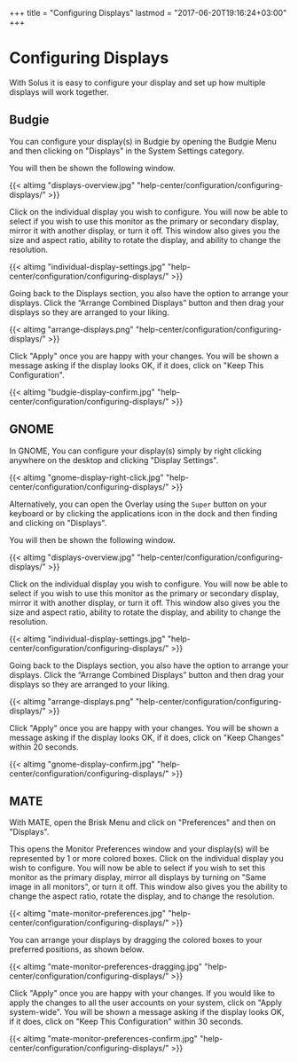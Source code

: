 +++
title = "Configuring Displays"
lastmod = "2017-06-20T19:16:24+03:00"
+++
# Configuring Displays

With Solus it is easy to configure your display and set up how multiple displays will work together.

## Budgie

You can configure your display(s) in Budgie by opening the Budgie Menu and then clicking on "Displays" in the System Settings category.

You will then be shown the following window.

{{< altimg "displays-overview.jpg" "help-center/configuration/configuring-displays/" >}}

Click on the individual display you wish to configure.  You will now be able to select if you wish to use this monitor as the primary or secondary display, mirror it with another display, or turn it off.  This window also gives you the size and aspect ratio, ability to rotate the display, and ability to change the resolution.

{{< altimg "individual-display-settings.jpg" "help-center/configuration/configuring-displays/" >}}

Going back to the Displays section, you also have the option to arrange your displays. Click the “Arrange Combined Displays” button and then drag your displays so they are arranged to your liking.

{{< altimg "arrange-displays.png" "help-center/configuration/configuring-displays/" >}}

Click "Apply" once you are happy with your changes.  You will be shown a message asking if the display looks OK, if it does, click on "Keep This Configuration".

{{< altimg "budgie-display-confirm.jpg" "help-center/configuration/configuring-displays/" >}}

## GNOME

In GNOME, You can configure your display(s) simply by right clicking anywhere on the desktop and clicking "Display Settings".  

{{< altimg "gnome-display-right-click.jpg" "help-center/configuration/configuring-displays/" >}}

Alternatively, you can open the Overlay using the `Super` button on your keyboard or by clicking the applications icon in the dock and then finding and clicking on "Displays".

You will then be shown the following window.

{{< altimg "displays-overview.jpg" "help-center/configuration/configuring-displays/" >}}

Click on the individual display you wish to configure.  You will now be able to select if you wish to use this monitor as the primary or secondary display, mirror it with another display, or turn it off.  This window also gives you the size and aspect ratio, ability to rotate the display, and ability to change the resolution.

{{< altimg "individual-display-settings.jpg" "help-center/configuration/configuring-displays/" >}}

Going back to the Displays section, you also have the option to arrange your displays. Click the “Arrange Combined Displays” button and then drag your displays so they are arranged to your liking.

{{< altimg "arrange-displays.png" "help-center/configuration/configuring-displays/" >}}

Click "Apply" once you are happy with your changes.  You will be shown a message asking if the display looks OK, if it does, click on "Keep Changes" within 20 seconds.

{{< altimg "gnome-display-confirm.jpg" "help-center/configuration/configuring-displays/" >}}

## MATE

With MATE, open the Brisk Menu and click on "Preferences" and then on "Displays".

This opens the Monitor Preferences window and your display(s) will be represented by 1 or more colored boxes.  Click on the individual display you wish to configure.  You will now be able to select if you wish to set this monitor as the primary display, mirror all displays by turning on "Same image in all monitors", or turn it off.  This window also gives you the ability to change the aspect ratio, rotate the display, and to change the resolution.

{{< altimg "mate-monitor-preferences.jpg" "help-center/configuration/configuring-displays/" >}}

You can arrange your displays by dragging the colored boxes to your preferred positions, as shown below.

{{< altimg "mate-monitor-preferences-dragging.jpg" "help-center/configuration/configuring-displays/" >}}

Click "Apply" once you are happy with your changes.  If you would like to apply the changes to all the user accounts on your system, click on "Apply system-wide".  You will be shown a message asking if the display looks OK, if it does, click on "Keep This Configuration" within 30 seconds.

{{< altimg "mate-monitor-preferences-confirm.jpg" "help-center/configuration/configuring-displays/" >}}
